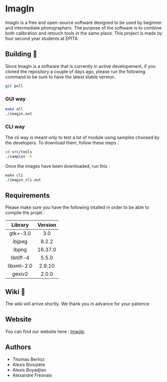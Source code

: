 ImagIn
======

ImagIn is a free and open-source software designed to be used by beginner and intermediate photographers. The purpose of the software is to combine both calibration and retouch tools in the same place.
This project is made by four second year students at EPITA


Building :hammer:
--------

Since ImagIn is a software that is currently in active developement, if you cloned the repository a couple of days ago, please run the following command to be sure to have the latest stable version.

```bash
git pull
```

### GUI way

```bash
make all
./imagin.out

```

### CLI way

The cli way is meant only to test a lot of module using samples choosed by the developers. To download them, follow these steps :

```bash
cd src/tools
./samples -h
```

Once the images have been downloaded, run this :

```bash
make cli
./imagin_cli.out
```

Requirements
------------

Please make sure you have the following intalled in order to be able to compile the projet :

| Library       | Version   |
|:-------------:|:---------:|
| gtk+-3.0      | 3.0       |
| ibjpeg        | 8.2.2     |
| ibpng         | 16.37.0   |
| libtiff-4     | 5.5.0     |
| libxml-2.0    | 2.9.10    |
| gexiv2        | 2.0.0     |


Wiki :book:
----

The wiki will arrive shortly. We thank you in advance for your patience


Website
------

You can find our website here : 
[ImagIn](https://turodoras.github.io/ImagIn_website "ImagIn website")


Authors
-------
* Thomas Berlioz
* Alexis Boissière
* Alexis Boyadjian
* Alexandre Fresnais
